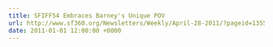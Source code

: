 ```yaml
---
title: SFIFF54 Embraces Barney's Unique POV
url: http://www.sf360.org/Newsletters/Weekly/April-28-2011/?pageid=13550
date: 2011-01-01 12:00:00 +0000
---
```

